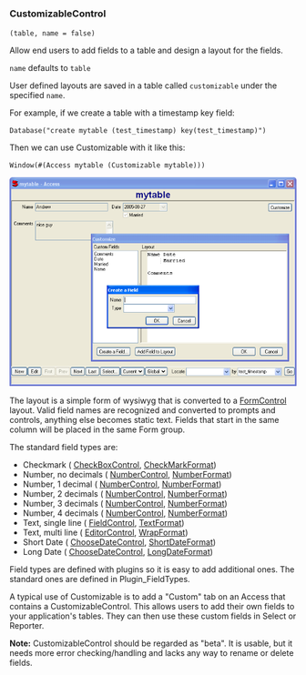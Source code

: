 ### CustomizableControl

``` suneido
(table, name = false)
```

Allow end users to add fields to a table and design a layout for the fields.

`name` defaults to `table`

User defined layouts are saved in a table called `customizable` under the specified `name`.

For example, if we create a table with a timestamp key field:

``` suneido
Database("create mytable (test_timestamp) key(test_timestamp)")
```

Then we can use Customizable with it like this:

``` suneido
Window(#(Access mytable (Customizable mytable)))
```

![](<../../res/customizable.png>)

The layout is a simple form of wysiwyg that is converted to a [FormControl](<FormControl.md>) layout. Valid field names are recognized and converted to prompts and controls, anything else becomes static text. Fields that start in the same column will be placed in the same Form group.

The standard field types are:

-	Checkmark (
	[CheckBoxControl](<CheckBoxControl.md>), 
	[CheckMarkFormat](<../../Reports/Reference/CheckMarkFormat.md>))
-	Number, no decimals (
	[NumberControl](<NumberControl.md>), 
	[NumberFormat](<../../Reports/Reference/NumberFormat.md>))
-	Number, 1 decimal (
	[NumberControl](<NumberControl.md>), 
	[NumberFormat](<../../Reports/Reference/NumberFormat.md>))
-	Number, 2 decimals (
	[NumberControl](<NumberControl.md>), 
	[NumberFormat](<../../Reports/Reference/NumberFormat.md>))
-	Number, 3 decimals (
	[NumberControl](<NumberControl.md>), 
	[NumberFormat](<../../Reports/Reference/NumberFormat.md>))
-	Number, 4 decimals (
	[NumberControl](<NumberControl.md>), 
	[NumberFormat](<../../Reports/Reference/NumberFormat.md>))
-	Text, single line (
	[FieldControl](<FieldControl.md>), 
	[TextFormat](<../../Reports/Reference/TextFormat.md>))
-	Text, multi line (
	[EditorControl](<EditorControl.md>), 
	[WrapFormat](<../../Reports/Reference/WrapFormat.md>))
-	Short Date (
	[ChooseDateControl](<ChooseDateControl.md>), 
	[ShortDateFormat](<../../Reports/Reference/ShortDateFormat.md>))
-	Long Date (
	[ChooseDateControl](<ChooseDateControl.md>), 
	[LongDateFormat](<../../Reports/Reference/LongDateFormat.md>))


Field types are defined with plugins so it is easy to add additional ones. The standard ones are defined in Plugin_FieldTypes.

A typical use of Customizable is to add a "Custom" tab on an Access that contains a CustomizableControl. This allows users to add their own fields to your application's tables. They can then use these custom fields in Select or Reporter.

**Note:** CustomizableControl should be regarded as "beta". It is usable, but it needs more error checking/handling and lacks any way to rename or delete fields.
